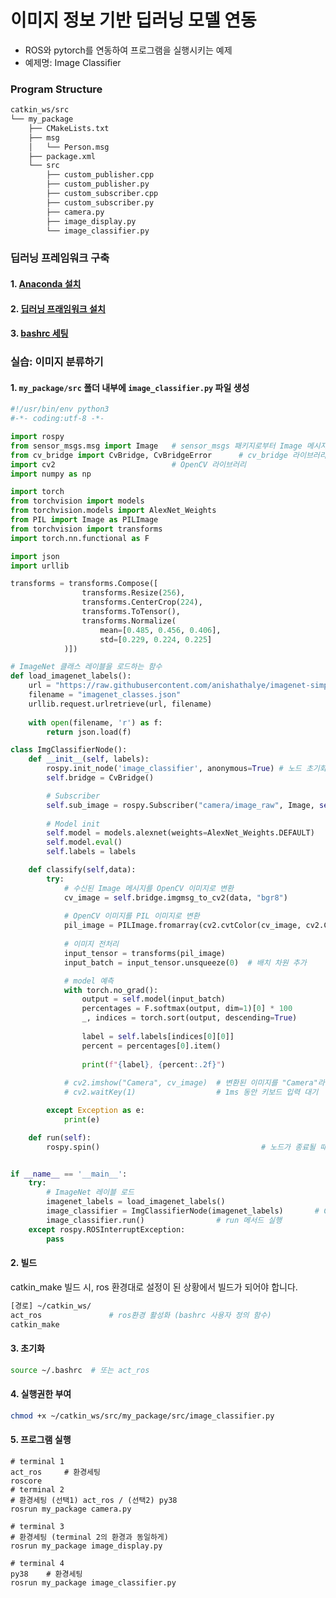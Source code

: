 # 이미지 정보 기반 딥러닝 모델 연동
- ROS와 pytorch를 연동하여 프로그램을 실행시키는 예제
- 예제명: Image Classifier


### Program Structure
```bash
catkin_ws/src
└── my_package
    ├── CMakeLists.txt
    ├── msg
    │   └── Person.msg
    ├── package.xml
    └── src
        ├── custom_publisher.cpp
        ├── custom_publisher.py
        ├── custom_subscriber.cpp
        ├── custom_subscriber.py
        ├── camera.py
        ├── image_display.py
        └── image_classifier.py
```



### 딥러닝 프레임워크 구축

#### 1. [Anaconda 설치](docs/environment/anaconda-install.md)
#### 2. [딥러닝 프래임워크 설치](docs/environment/deep-learning-framework-install.md)
#### 3. [bashrc 세팅](docs/environment/bashrc-setting.md)



### 실습: 이미지 분류하기

#### 1. `my_package/src` 폴더 내부에 `image_classifier.py` 파일 생성
```python
#!/usr/bin/env python3
#-*- coding:utf-8 -*- 

import rospy
from sensor_msgs.msg import Image   # sensor_msgs 패키지로부터 Image 메시지 타입을 import
from cv_bridge import CvBridge, CvBridgeError      # cv_bridge 라이브러리 : OpenCV 이미지와 ROS 메시지 간의 변환 가능
import cv2                          # OpenCV 라이브러리
import numpy as np

import torch
from torchvision import models
from torchvision.models import AlexNet_Weights
from PIL import Image as PILImage
from torchvision import transforms
import torch.nn.functional as F

import json
import urllib

transforms = transforms.Compose([
                transforms.Resize(256),
                transforms.CenterCrop(224),
                transforms.ToTensor(),           
                transforms.Normalize(
                    mean=[0.485, 0.456, 0.406],
                    std=[0.229, 0.224, 0.225]
            )])

# ImageNet 클래스 레이블을 로드하는 함수
def load_imagenet_labels():
    url = "https://raw.githubusercontent.com/anishathalye/imagenet-simple-labels/master/imagenet-simple-labels.json"
    filename = "imagenet_classes.json"
    urllib.request.urlretrieve(url, filename)
    
    with open(filename, 'r') as f:
        return json.load(f)

class ImgClassifierNode():
    def __init__(self, labels):
        rospy.init_node('image_classifier', anonymous=True) # 노드 초기화 및 이름 설정
        self.bridge = CvBridge()

        # Subscriber
        self.sub_image = rospy.Subscriber("camera/image_raw", Image, self.classify)  # camera/image_raw 토픽에서 Image 메시지 수신
        
        # Model init
        self.model = models.alexnet(weights=AlexNet_Weights.DEFAULT)
        self.model.eval()
        self.labels = labels

    def classify(self,data):
        try:
            # 수신된 Image 메시지를 OpenCV 이미지로 변환
            cv_image = self.bridge.imgmsg_to_cv2(data, "bgr8") 
            
            # OpenCV 이미지를 PIL 이미지로 변환
            pil_image = PILImage.fromarray(cv2.cvtColor(cv_image, cv2.COLOR_BGR2RGB))
            
            # 이미지 전처리
            input_tensor = transforms(pil_image)
            input_batch = input_tensor.unsqueeze(0)  # 배치 차원 추가

            # model 예측
            with torch.no_grad():
                output = self.model(input_batch)
                percentages = F.softmax(output, dim=1)[0] * 100
                _, indices = torch.sort(output, descending=True)
                
                label = self.labels[indices[0][0]]
                percent = percentages[0].item()
                
                print(f"{label}, {percent:.2f}")
                
            # cv2.imshow("Camera", cv_image)  # 변환된 이미지를 "Camera"라는 이름의 윈도우에 표시
            # cv2.waitKey(1)                  # 1ms 동안 키보드 입력 대기

        except Exception as e:
            print(e)

    def run(self):     
        rospy.spin()                                    # 노드가 종료될 때까지 계속 실행


if __name__ == '__main__':
    try:
        # ImageNet 레이블 로드
        imagenet_labels = load_imagenet_labels()
        image_classifier = ImgClassifierNode(imagenet_labels)       # CameraNode 객체 생성
        image_classifier.run()                # run 메서드 실행
    except rospy.ROSInterruptException:
        pass
```


#### 
#### 2. 빌드

catkin_make 빌드 시, ros 환경대로 설정이 된 상황에서 빌드가 되어야 합니다.

  ```bash
  [경로] ~/catkin_ws/
  act_ros				# ros환경 활성화 (bashrc 사용자 정의 함수)
  catkin_make
  ```



#### 3. 초기화

  ```bash
  source ~/.bashrc 	# 또는 act_ros
  ```



#### 4. 실행권한 부여

```bash
chmod +x ~/catkin_ws/src/my_package/src/image_classifier.py
```



#### 5. 프로그램 실행

    # terminal 1
    act_ros		# 환경세팅
    roscore
    # terminal 2
    # 환경세팅 (선택1) act_ros / (선택2) py38
    rosrun my_package camera.py

    # terminal 3
    # 환경세팅 (terminal 2의 환경과 동일하게)
    rosrun my_package image_display.py

    # terminal 4
    py38	# 환경세팅
    rosrun my_package image_classifier.py


​    

